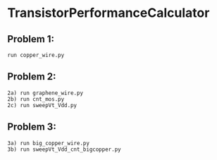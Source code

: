 # TransistorPerformanceCalculator
## Problem 1: 
	run copper_wire.py
## Problem 2: 
	2a) run graphene_wire.py
	2b) run cnt_mos.py
	2c) run sweepVt_Vdd.py
## Problem 3:
	3a) run big_copper_wire.py
	3b) run sweepVt_Vdd_cnt_bigcopper.py

